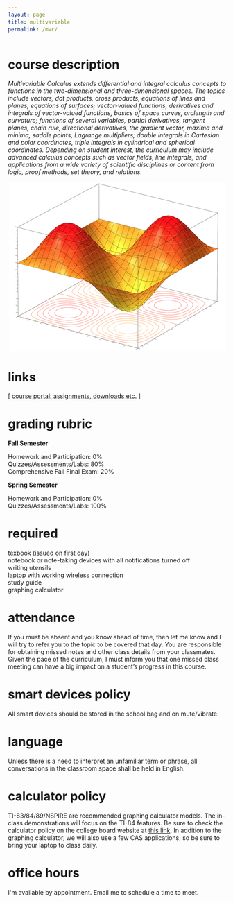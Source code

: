 ```yaml
---
layout: page
title: multivariable
permalink: /mvc/
---
```


# course description

<i>Multivariable Calculus extends differential and integral calculus concepts to functions in the two-dimensional and three-dimensional spaces. The topics include vectors, dot products, cross products, equations of lines and planes, equations of surfaces; vector-valued functions, derivatives and integrals of vector-valued functions, basics of space curves, arclength and curvature; functions of several variables, partial derivatives, tangent planes, chain rule, directional derivatives, the gradient vector, maxima and minima, saddle points, Lagrange multipliers; double integrals in Cartesian and polar coordinates, triple integrals in cylindrical and spherical coordinates. Depending on student interest, the curriculum may include advanced calculus concepts such as vector fields, line integrals, and applications from a wide variety of scientific disciplines or content from logic, proof methods, set theory, and relations. </i>

<p align="center"> <img src="/d-img/mvc.png"></p>

# links

[ <a href="https://cushing.myschoolapp.com/" target="_blank">course portal: assignments, downloads etc.</a> ]

# grading rubric

<b>Fall Semester</b>

Homework and Participation: 0%<br>
Quizzes/Assessments/Labs: 80%<br>
Comprehensive Fall Final Exam: 20%

<b>Spring Semester</b>

Homework and Participation: 0%<br>
Quizzes/Assessments/Labs: 100%

# required

texbook (issued on first day) <br>
notebook or note-taking devices with all notifications turned off<br>
writing utensils <br>
laptop with working wireless connection <br>
study guide <br>
graphing calculator 

# attendance

If you must be absent and you know ahead of time, then let me know and I will try to refer you to the topic to be covered that day. You are responsible for obtaining missed notes and other class details from your classmates. Given the pace of the curriculum, I must inform you that one missed class meeting can have a big impact on a student’s progress in this course.

# smart devices policy

All smart devices should be stored in the school bag and on mute/vibrate.

# language

Unless there is a need to interpret an unfamiliar term or phrase, all conversations in the classroom space shall be held in English.

# calculator policy

TI-83/84/89/NSPIRE are recommended graphing calculator models. The in-class demonstrations will focus on the TI-84 features. Be sure to check the calculator policy on the college board website at <a href="https://apstudents.collegeboard.org/exam-policies-guidelines/calculator-policies" target="_blank">this link</a>. In addition to the graphing calculator, we will also use a few CAS applications, so be sure to bring your laptop to class daily.

# office hours

I'm available by appointment. Email me to schedule a time to meet.


<!-- # notes and feedback - current academic year

 <iframe width="100%" height="2000" style="border: none;" src="https://apteacher.github.io/d-ca-html/mvc.html"></iframe>
-->

